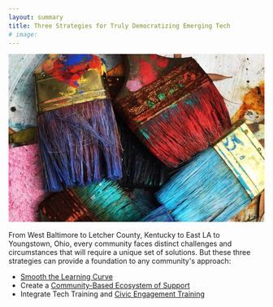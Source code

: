 ```yaml
---
layout: summary
title: Three Strategies for Truly Democratizing Emerging Tech
# image:
---
```

![alt text](../assets/images/paint-brushes-1366198-pxh.jpg "test")

From West Baltimore to Letcher County, Kentucky to East LA to Youngstown, Ohio, every community faces distinct challenges and circumstances that will require a unique set of solutions.  But these three strategies can provide a foundation to any community's approach:

- [Smooth the Learning Curve](30-smooth/00-index.html)
- Create a [Community-Based Ecosystem of Support](50-support/00-index.html)
- Integrate Tech Training and [Civic Engagement Training](70-civic/00-index.html)
